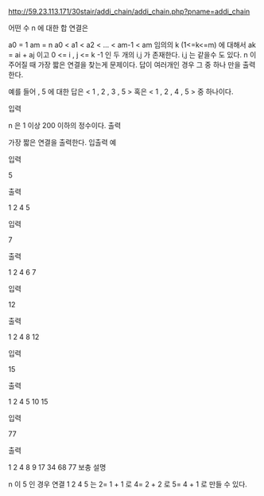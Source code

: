 

http://59.23.113.171/30stair/addi_chain/addi_chain.php?pname=addi_chain

어떤 수 n 에 대한 합 연결은

a0 = 1
am = n
a0 < a1 < a2 < ... < am-1 < am
임의의 k (1<=k<=m) 에 대해서 ak = ai + aj 이고 0 <= i , j <= k -1 인 두 개의 i,j 가 존재한다. i,j 는 같을수 도 있다.
n 이 주어질 때 가장 짧은 연결을 찾는게 문제이다. 답이 여러개인 경우 그 중 하나 만을 출력한다.

예를 들어 , 5 에 대한 답은 < 1 , 2 , 3 , 5 > 혹은 < 1 , 2 , 4 , 5 > 중 하나이다.

입력

n 은 1 이상 200 이하의 정수이다.
출력

가장 짧은 연결을 출력한다.
입출력 예

입력

5

출력

1 2 4 5

입력

7

출력

1 2 4 6 7

입력

12

출력

1 2 4 8 12

입력

15

출력

1 2 4 5 10 15

입력

77

출력

1 2 4 8 9 17 34 68 77
보충 설명

n 이 5 인 경우 연결 1 2 4 5 는
2= 1 + 1 로 
4= 2 + 2 로
5= 4 + 1 로  만들 수 있다.